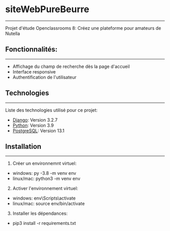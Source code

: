 # siteWebPureBeurre
***
Projet d'étude Openclassrooms 8: Créez une plateforme pour amateurs de Nutella

## Fonctionnalités:
***
- Affichage du champ de recherche dès la page d'accueil
- Interface responsive
- Authentification de l'utilisateur

## Technologies
***
Liste des technologies utilisé pour ce projet:
* [Django](https://www.djangoproject.com/): Version 3.2.7
* [Python](https://www.python.org/): Version 3.9
* [PostgreSQL](https://www.postgresql.fr/): Version 13.1

## Installation
***
1. Créer un environnemnt virtuel:
- windows: py -3.8 -m venv env
- linux/mac: python3 -m venv env

2. Activer l'environnement virtuel:
- windows: env\Scripts\activate
- linux/mac: source env/bin/activate

3. Installer les dépendances:
- pip3 install -r requirements.txt
